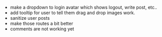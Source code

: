 <!-- - make submit post feature -->
<!-- - add login avatar instead of signup/login for logined users -->
<!-- - add sessions -->
<!-- - add rich text editor for writing posts -->

- make a dropdown to login avatar which shows logout, write post, etc..
- add tooltip for user to tell them drag and drop images work.
- sanitize user posts
- make those routes a bit better
- comments are not working yet
